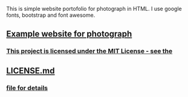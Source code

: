 <div>
<p>
This is simple website portofolio for photograph in HTML. I use google fonts, bootstrap and font awesome.
</p>
<h2>
<a href="https://bluebutterflies.github.io/Example-website-for-photograph/">
Example website for photograph
</h2>
</div>
<div>
  <h3> This project is licensed under the MIT License - see the</h3>
  <h2>
  <a href="https://github.com/BlueButterflies/Example-website-for-photograph/blob/main/LICENSE">LICENSE.md</h2> 
  <h3>file for details </h3>
</div>
